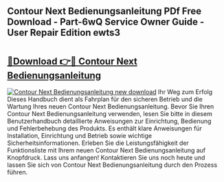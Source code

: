 ## Contour Next Bedienungsanleitung PDf Free Download - Part-6wQ Service Owner Guide - User Repair Edition ewts3

# <h2><a href="http://df59xqx.blite.top/?on=Contour+Next+Bedienungsanleitung">🔗Download 👉🔴 Contour Next Bedienungsanleitung</a></h2>

[![Contour Next Bedienungsanleitung new download](https://i.imgur.com/lujVjoI.png)](http://df59xqx.blite.top/?on=Contour+Next+Bedienungsanleitung)
Ihr Weg zum Erfolg Dieses Handbuch dient als Fahrplan für den sicheren Betrieb und die Wartung Ihres neuen Contour Next Bedienungsanleitung. Bevor Sie Ihren Contour Next Bedienungsanleitung verwenden, lesen Sie bitte in diesem Benutzerhandbuch detaillierte Anweisungen zur Einrichtung, Bedienung und Fehlerbehebung des Produkts. Es enthält klare Anweisungen für Installation, Einrichtung und Betrieb sowie wichtige Sicherheitsinformationen. Erleben Sie die Leistungsfähigkeit der Funktionsliste mit Ihrem neuen Contour Next Bedienungsanleitung auf Knopfdruck. Lass uns anfangen! Kontaktieren Sie uns noch heute und lassen Sie sich von Contour Next Bedienungsanleitung durch den Prozess führen.
